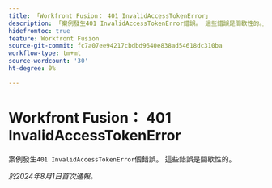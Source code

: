 ```yaml
---
title: 「Workfront Fusion： 401 InvalidAccessTokenError」
description: 「案例發生401 InvalidAccessTokenError錯誤。 這些錯誤是間歇性的。」
hidefromtoc: true
feature: Workfront Fusion
source-git-commit: fc7a07ee94217cbdbd9640e838ad54618dc310ba
workflow-type: tm+mt
source-wordcount: '30'
ht-degree: 0%

---
```



# Workfront Fusion： 401 InvalidAccessTokenError

案例發生`401 InvalidAccessTokenError`個錯誤。 這些錯誤是間歇性的。

_於2024年8月1日首次通報。_
